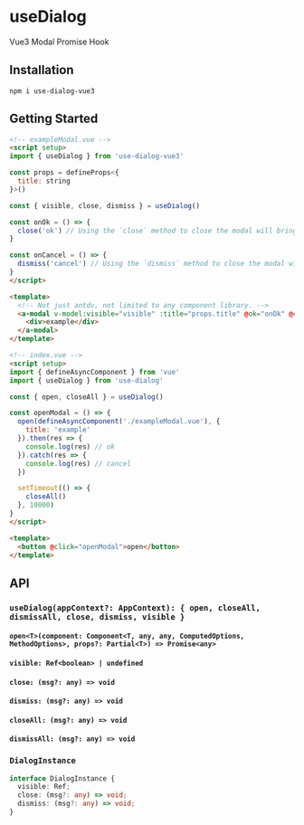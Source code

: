 # useDialog

Vue3 Modal Promise Hook

## Installation

```
npm i use-dialog-vue3
```

## Getting Started

```html
<!-- exampleModal.vue -->
<script setup>
import { useDialog } from 'use-dialog-vue3'

const props = defineProps<{
  title: string
}>()

const { visible, close, dismiss } = useDialog()

const onOk = () => {
  close('ok') // Using the `close` method to close the modal will bring you to resolve
}

const onCancel = () => {
  dismiss('cancel') // Using the `dismiss` method to close the modal will bring you to reject
}
</script>

<template>
  <!-- Not just antdv, not limited to any component library. -->
  <a-modal v-model:visible="visible" :title="props.title" @ok="onOk" @cancel="onCancel">
    <div>example</div>
  </a-modal>
</template>
```

```html
<!-- index.vue -->
<script setup>
import { defineAsyncComponent } from 'vue'
import { useDialog } from 'use-dialog'

const { open, closeAll } = useDialog()

const openModal = () => {
  open(defineAsyncComponent('./exampleModal.vue'), {
    title: 'example'
  }).then(res => {
    console.log(res) // ok
  }).catch(res => {
    console.log(res) // cancel
  })

  setTimeout(() => {
    closeAll()
  }, 10000)
}
</script>

<template>
  <button @click="openModal">open</button>
</template>
```

## API

### `useDialog(appContext?: AppContext): { open, closeAll, dismissAll, close, dismiss, visible }`

#### `open<T>(component: Component<T, any, any, ComputedOptions, MethodOptions>, props?: Partial<T>) => Promise<any>`

#### `visible: Ref<boolean> | undefined`

#### `close: (msg?: any) => void`

#### `dismiss: (msg?: any) => void`

#### `closeAll: (msg?: any) => void`

#### `dismissAll: (msg?: any) => void`

### `DialogInstance`
```typescript
interface DialogInstance {
  visible: Ref;
  close: (msg?: any) => void;
  dismiss: (msg?: any) => void;
}
```
